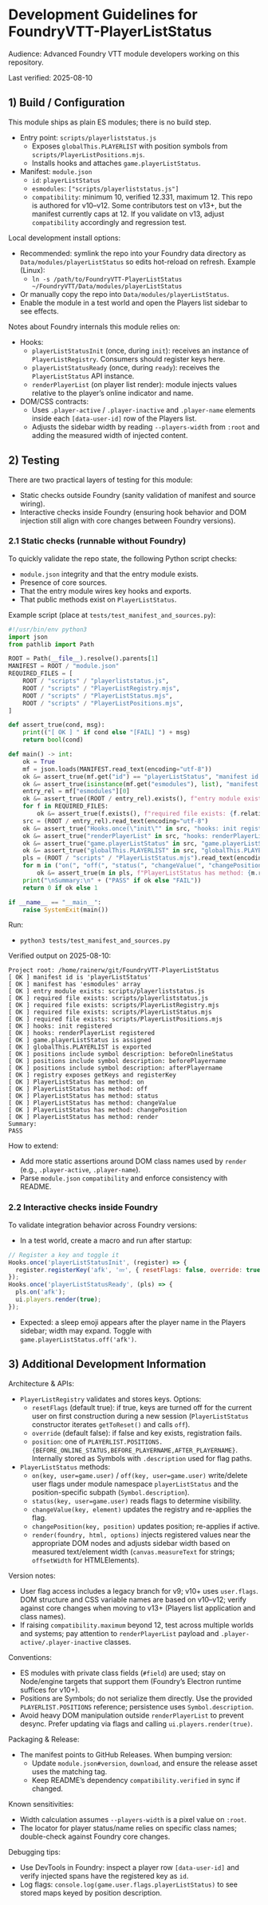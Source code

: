 # Development Guidelines for FoundryVTT-PlayerListStatus

Audience: Advanced Foundry VTT module developers working on this repository.

Last verified: 2025-08-10

## 1) Build / Configuration

This module ships as plain ES modules; there is no build step.

- Entry point: `scripts/playerliststatus.js`
  - Exposes `globalThis.PLAYERLIST` with position symbols from `scripts/PlayerListPositions.mjs`.
  - Installs hooks and attaches `game.playerListStatus`.
- Manifest: `module.json`
  - `id`: `playerListStatus`
  - `esmodules`: `["scripts/playerliststatus.js"]`
  - `compatibility`: minimum 10, verified 12.331, maximum 12. This repo is authored for v10–v12. Some contributors test on v13+, but the manifest currently caps at 12. If you validate on v13, adjust `compatibility` accordingly and regression test.

Local development install options:
- Recommended: symlink the repo into your Foundry data directory as `Data/modules/playerListStatus` so edits hot-reload on refresh. Example (Linux):
  - `ln -s /path/to/FoundryVTT-PlayerListStatus ~/FoundryVTT/Data/modules/playerListStatus`
- Or manually copy the repo into `Data/modules/playerListStatus`.
- Enable the module in a test world and open the Players list sidebar to see effects.

Notes about Foundry internals this module relies on:
- Hooks:
  - `playerListStatusInit` (once, during `init`): receives an instance of `PlayerListRegistry`. Consumers should register keys here.
  - `playerListStatusReady` (once, during `ready`): receives the `PlayerListStatus` API instance.
  - `renderPlayerList` (on player list render): module injects values relative to the player’s online indicator and name.
- DOM/CSS contracts:
  - Uses `.player-active` / `.player-inactive` and `.player-name` elements inside each `[data-user-id]` row of the Players list.
  - Adjusts the sidebar width by reading `--players-width` from `:root` and adding the measured width of injected content.

## 2) Testing

There are two practical layers of testing for this module:
- Static checks outside Foundry (sanity validation of manifest and source wiring).
- Interactive checks inside Foundry (ensuring hook behavior and DOM injection still align with core changes between Foundry versions).

### 2.1 Static checks (runnable without Foundry)

To quickly validate the repo state, the following Python script checks:
- `module.json` integrity and that the entry module exists.
- Presence of core sources.
- That the entry module wires key hooks and exports.
- That public methods exist on `PlayerListStatus`.

Example script (place at `tests/test_manifest_and_sources.py`):

```python
#!/usr/bin/env python3
import json
from pathlib import Path

ROOT = Path(__file__).resolve().parents[1]
MANIFEST = ROOT / "module.json"
REQUIRED_FILES = [
    ROOT / "scripts" / "playerliststatus.js",
    ROOT / "scripts" / "PlayerListRegistry.mjs",
    ROOT / "scripts" / "PlayerListStatus.mjs",
    ROOT / "scripts" / "PlayerListPositions.mjs",
]

def assert_true(cond, msg):
    print(("[ OK ] " if cond else "[FAIL] ") + msg)
    return bool(cond)

def main() -> int:
    ok = True
    mf = json.loads(MANIFEST.read_text(encoding="utf-8"))
    ok &= assert_true(mf.get("id") == "playerListStatus", "manifest id is 'playerListStatus'")
    ok &= assert_true(isinstance(mf.get("esmodules"), list), "manifest has 'esmodules' array")
    entry_rel = mf["esmodules"][0]
    ok &= assert_true((ROOT / entry_rel).exists(), f"entry module exists: {entry_rel}")
    for f in REQUIRED_FILES:
        ok &= assert_true(f.exists(), f"required file exists: {f.relative_to(ROOT)}")
    src = (ROOT / entry_rel).read_text(encoding="utf-8")
    ok &= assert_true("Hooks.once(\"init\"" in src, "hooks: init registered")
    ok &= assert_true("renderPlayerList" in src, "hooks: renderPlayerList registered")
    ok &= assert_true("game.playerListStatus" in src, "game.playerListStatus is assigned")
    ok &= assert_true("globalThis.PLAYERLIST" in src, "globalThis.PLAYERLIST is exported")
    pls = (ROOT / "scripts" / "PlayerListStatus.mjs").read_text(encoding="utf-8")
    for m in ("on(", "off(", "status(", "changeValue(", "changePosition(", "render("):
        ok &= assert_true(m in pls, f"PlayerListStatus has method: {m.rstrip('(')}")
    print("\nSummary:\n" + ("PASS" if ok else "FAIL"))
    return 0 if ok else 1

if __name__ == "__main__":
    raise SystemExit(main())
```

Run:
- `python3 tests/test_manifest_and_sources.py`

Verified output on 2025-08-10:

```
Project root: /home/rainerw/git/FoundryVTT-PlayerListStatus
[ OK ] manifest id is 'playerListStatus'
[ OK ] manifest has 'esmodules' array
[ OK ] entry module exists: scripts/playerliststatus.js
[ OK ] required file exists: scripts/playerliststatus.js
[ OK ] required file exists: scripts/PlayerListRegistry.mjs
[ OK ] required file exists: scripts/PlayerListStatus.mjs
[ OK ] required file exists: scripts/PlayerListPositions.mjs
[ OK ] hooks: init registered
[ OK ] hooks: renderPlayerList registered
[ OK ] game.playerListStatus is assigned
[ OK ] globalThis.PLAYERLIST is exported
[ OK ] positions include symbol description: beforeOnlineStatus
[ OK ] positions include symbol description: beforePlayername
[ OK ] positions include symbol description: afterPlayername
[ OK ] registry exposes getKeys and registerKey
[ OK ] PlayerListStatus has method: on
[ OK ] PlayerListStatus has method: off
[ OK ] PlayerListStatus has method: status
[ OK ] PlayerListStatus has method: changeValue
[ OK ] PlayerListStatus has method: changePosition
[ OK ] PlayerListStatus has method: render
Summary:
PASS
```

How to extend:
- Add more static assertions around DOM class names used by `render` (e.g., `.player-active`, `.player-name`).
- Parse `module.json` `compatibility` and enforce consistency with README.

### 2.2 Interactive checks inside Foundry

To validate integration behavior across Foundry versions:
- In a test world, create a macro and run after startup:

```js
// Register a key and toggle it
Hooks.once('playerListStatusInit', (register) => {
  register.registerKey('afk', '💤', { resetFlags: false, override: true, position: PLAYERLIST.POSITIONS.AFTER_PLAYERNAME });
});
Hooks.once('playerListStatusReady', (pls) => {
  pls.on('afk');
  ui.players.render(true);
});
```

- Expected: a sleep emoji appears after the player name in the Players sidebar; width may expand. Toggle with `game.playerListStatus.off('afk')`.

## 3) Additional Development Information

Architecture & APIs:
- `PlayerListRegistry` validates and stores keys. Options:
  - `resetFlags` (default true): if true, keys are turned off for the current user on first construction during a new session (`PlayerListStatus` constructor iterates `getToReset()` and calls `off`).
  - `override` (default false): if false and key exists, registration fails.
  - `position`: one of `PLAYERLIST.POSITIONS.{BEFORE_ONLINE_STATUS,BEFORE_PLAYERNAME,AFTER_PLAYERNAME}`. Internally stored as Symbols with `.description` used for flag paths.
- `PlayerListStatus` methods:
  - `on(key, user=game.user)` / `off(key, user=game.user)` write/delete user flags under module namespace `playerListStatus` and the position-specific subpath (`Symbol.description`).
  - `status(key, user=game.user)` reads flags to determine visibility.
  - `changeValue(key, element)` updates the registry and re-applies the flag.
  - `changePosition(key, position)` updates position; re-applies if active.
  - `render(foundry, html, options)` injects registered values near the appropriate DOM nodes and adjusts sidebar width based on measured text/element width (`canvas.measureText` for strings; `offsetWidth` for HTMLElements).

Version notes:
- User flag access includes a legacy branch for v9; v10+ uses `user.flags`. DOM structure and CSS variable names are based on v10–v12; verify against core changes when moving to v13+ (Players list application and class names).
- If raising `compatibility.maximum` beyond 12, test across multiple worlds and systems; pay attention to `renderPlayerList` payload and `.player-active/.player-inactive` classes.

Conventions:
- ES modules with private class fields (`#field`) are used; stay on Node/engine targets that support them (Foundry’s Electron runtime suffices for v10+).
- Positions are Symbols; do not serialize them directly. Use the provided `PLAYERLIST.POSITIONS` reference; persistence uses `Symbol.description`.
- Avoid heavy DOM manipulation outside `renderPlayerList` to prevent desync. Prefer updating via flags and calling `ui.players.render(true)`.

Packaging & Release:
- The manifest points to GitHub Releases. When bumping version:
  - Update `module.json#version`, `download`, and ensure the release asset uses the matching tag.
  - Keep README’s dependency `compatibility.verified` in sync if changed.

Known sensitivities:
- Width calculation assumes `--players-width` is a pixel value on `:root`.
- The locator for player status/name relies on specific class names; double-check against Foundry core changes.

Debugging tips:
- Use DevTools in Foundry: inspect a player row `[data-user-id]` and verify injected spans have the registered key as `id`.
- Log flags: `console.log(game.user.flags.playerListStatus)` to see stored maps keyed by position description.
